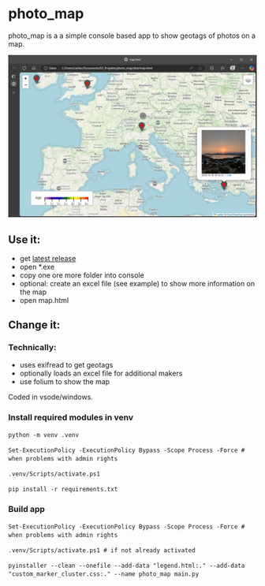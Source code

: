 # photo_map

photo_map is a a simple console based app to show geotags of photos on a map.

![Screenshot of the example map.](example_map_screenshot.jpg)

## Use it:
- get [latest release](https://github.com/meindonut/photo_map/releases/latest)
- open *.exe
- copy one ore more folder into console
- optional: create an excel file (see example) to show more information on the map
- open map.html


## Change it:

### Technically:
- uses exifread to get geotags
- optionally loads an excel file for additional makers
- use folium to show the map

Coded in vsode/windows.

### Install required modules in venv

`python -m venv .venv`

`Set-ExecutionPolicy -ExecutionPolicy Bypass -Scope Process -Force # when problems with admin rights`

`.venv/Scripts/activate.ps1`

`pip install -r requirements.txt`

### Build app

`Set-ExecutionPolicy -ExecutionPolicy Bypass -Scope Process -Force # when problems with admin rights`

`.venv/Scripts/activate.ps1 # if not already activated`

`pyinstaller --clean --onefile --add-data "legend.html:." --add-data "custom_marker_cluster.css:." --name photo_map main.py`
